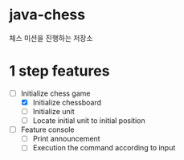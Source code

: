 # java-chess
체스 미션을 진행하는 저장소

# 1 step features
* [ ] Initialize chess game
  * [x] Initialize chessboard
  * [ ] Initialize unit
  * [ ] Locate initial unit to initial position
* [ ] Feature console
  * [ ] Print announcement
  * [ ] Execution the command according to input